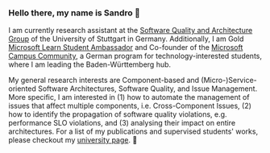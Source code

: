 ### Hello there, my name is Sandro 👋

I am currently research assistant at the [Software Quality and Architecture Group](https://www.iste.uni-stuttgart.de/sqa/team/Speth) of the University of Stuttgart in Germany. 
Additionally, I am Gold [Microsoft Learn Student Ambassador](https://studentambassadors.microsoft.com/de-DE/profile/218) and Co-founder of the [Microsoft Campus Community](https://campus-community.org/), a German program for technology-interested students, where I am leading the Baden-Württemberg hub.

My general research interests are Component-based and (Micro-)Service-oriented Software Architectures, Software Quality, and Issue Management. 
More specific, I am interested in (1) how to automate the management of issues that affect multiple components, i.e. Cross-Component Issues, (2) how to identify the propagation of software quality violations, e.g. performance SLO violations, and (3) analysing their impact on entire architectures. For a list of my publications and supervised students' works, please checkout my [university page](https://www.iste.uni-stuttgart.de/sqa/team/Speth). 🔭

<!--
TODO:
- Speaking engagements
- Links to Twitter, LinkedIn, and YouTube
- Hobbies
-->

<!--
**spethso/spethso** is a ✨ _special_ ✨ repository because its `README.md` (this file) appears on your GitHub profile.

Here are some ideas to get you started:

- 🔭 I’m currently working on ...
- 🌱 I’m currently learning ...
- 👯 I’m looking to collaborate on ...
- 🤔 I’m looking for help with ...
- 💬 Ask me about ...
- 📫 How to reach me: ...
- 😄 Pronouns: ...
- ⚡ Fun fact: ...
-->
